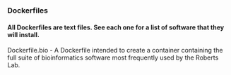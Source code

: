 ### Dockerfiles

#### All Dockerfiles are text files. See each one for a list of software that they will install.

Dockerfile.bio - A Dockerfile intended to create a container containing the full suite of bioinformatics software most frequently used by the Roberts Lab.


